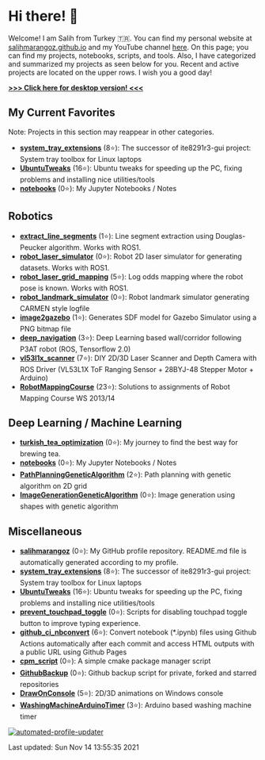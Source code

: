 # Hi there! :wave: 

Welcome! I am Salih from Turkey :tr:. You can find my personal website at [salihmarangoz.github.io](https://salihmarangoz.github.io) and my YouTube channel [here](https://www.youtube.com/channel/UCu8rMm9uYrH-wwY1gI--fSQ). On this page; you can find my projects, notebooks, scripts, and tools. Also, I have categorized and summarized my projects as seen below for you. Recent and active projects are located on the upper rows. I wish you a good day!


[**>>> Click here for desktop version! <<<**](https://github.com/salihmarangoz/salihmarangoz)


## My Current Favorites

Note: Projects in this section may reappear in other categories.

- [**system_tray_extensions**](https://github.com/salihmarangoz/system_tray_extensions) (8:star:): The successor of ite8291r3-gui project: System tray toolbox for Linux laptops 
- [**UbuntuTweaks**](https://github.com/salihmarangoz/UbuntuTweaks) (16:star:): Ubuntu tweaks for speeding up the PC, fixing problems and installing nice utilities/tools 
- [**notebooks**](https://github.com/salihmarangoz/notebooks) (0:star:): My Jupyter Notebooks / Notes 

## Robotics

- [**extract_line_segments**](https://github.com/salihmarangoz/extract_line_segments) (1:star:): Line segment extraction using Douglas-Peucker algorithm. Works with ROS1. 
- [**robot_laser_simulator**](https://github.com/salihmarangoz/robot_laser_simulator) (0:star:): Robot 2D laser simulator for generating datasets. Works with ROS1. 
- [**robot_laser_grid_mapping**](https://github.com/salihmarangoz/robot_laser_grid_mapping) (5:star:): Log odds mapping where the robot pose is known. Works with ROS1. 
- [**robot_landmark_simulator**](https://github.com/salihmarangoz/robot_landmark_simulator) (0:star:): Robot landmark simulator generating CARMEN style logfile 
- [**image2gazebo**](https://github.com/salihmarangoz/image2gazebo) (1:star:): Generates SDF model for Gazebo Simulator using a PNG bitmap file 
- [**deep_navigation**](https://github.com/salihmarangoz/deep_navigation) (3:star:): Deep Learning based wall/corridor following P3AT robot (ROS, Tensorflow 2.0) 
- [**vl53l1x_scanner**](https://github.com/salihmarangoz/vl53l1x_scanner) (7:star:): DIY 2D/3D Laser Scanner and Depth Camera with ROS Driver (VL53L1X ToF Ranging Sensor + 28BYJ-48 Stepper Motor + Arduino) 
- [**RobotMappingCourse**](https://github.com/salihmarangoz/RobotMappingCourse) (23:star:): Solutions to assignments of Robot Mapping Course WS 2013/14 

## Deep Learning / Machine Learning

- [**turkish_tea_optimization**](https://github.com/salihmarangoz/turkish_tea_optimization) (0:star:): My journey to find the best way for brewing tea. 
- [**notebooks**](https://github.com/salihmarangoz/notebooks) (0:star:): My Jupyter Notebooks / Notes 
- [**PathPlanningGeneticAlgorithm**](https://github.com/salihmarangoz/PathPlanningGeneticAlgorithm) (2:star:): Path planning with genetic algorithm on 2D grid 
- [**ImageGenerationGeneticAlgorithm**](https://github.com/salihmarangoz/ImageGenerationGeneticAlgorithm) (0:star:): Image generation using shapes with genetic algorithm 

## Miscellaneous

- [**salihmarangoz**](https://github.com/salihmarangoz/salihmarangoz) (0:star:): My GitHub profile repository. README.md file is automatically generated according to my profile. 
- [**system_tray_extensions**](https://github.com/salihmarangoz/system_tray_extensions) (8:star:): The successor of ite8291r3-gui project: System tray toolbox for Linux laptops 
- [**UbuntuTweaks**](https://github.com/salihmarangoz/UbuntuTweaks) (16:star:): Ubuntu tweaks for speeding up the PC, fixing problems and installing nice utilities/tools 
- [**prevent_touchpad_toggle**](https://github.com/salihmarangoz/prevent_touchpad_toggle) (0:star:): Scripts for disabling touchpad toggle button to improve typing experience. 
- [**github_ci_nbconvert**](https://github.com/salihmarangoz/github_ci_nbconvert) (6:star:): Convert notebook (*.ipynb) files using Github Actions automatically after each commit and access HTML outputs with a public URL using Github Pages 
- [**cpm_script**](https://github.com/salihmarangoz/cpm_script) (0:star:): A simple cmake package manager script 
- [**GithubBackup**](https://github.com/salihmarangoz/GithubBackup) (0:star:): Github backup script for private, forked and starred repositories 
- [**DrawOnConsole**](https://github.com/salihmarangoz/DrawOnConsole) (5:star:): 2D/3D animations on Windows console 
- [**WashingMachineArduinoTimer**](https://github.com/salihmarangoz/WashingMachineArduinoTimer) (3:star:): Arduino based washing machine timer 

[![automated-profile-updater](https://github.com/salihmarangoz/salihmarangoz/actions/workflows/update.yml/badge.svg)](https://github.com/salihmarangoz/salihmarangoz/actions/workflows/update.yml)



Last updated: Sun Nov 14 13:55:35 2021
